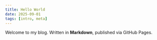 ```yaml
---
title: Hello World
date: 2025-09-01
tags: [intro, meta]
---
```


Welcome to my blog. Written in **Markdown**, published via GitHub Pages.
